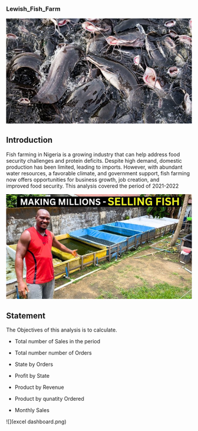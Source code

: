 ### Lewish_Fish_Farm
![](Fish.jpg) 

## Introduction

Fish farming in Nigeria is a growing industry that can help address food security challenges and protein deficits. Despite high demand, domestic production has been limited, leading to imports. However, with abundant water resources, a favorable climate, and government support, fish farming now offers opportunities for business growth, job creation, and improved food security. This analysis covered the period of 2021-2022

![](hq720.jpg)

## Statement 

The Objectives of this analysis is to calculate.
- Total number of Sales in the period

- Total number number of Orders

- State by Orders

- Profit by State

- Product by Revenue

- Product by qunatity Ordered

- Monthly Sales

![](excel dashboard.png)

